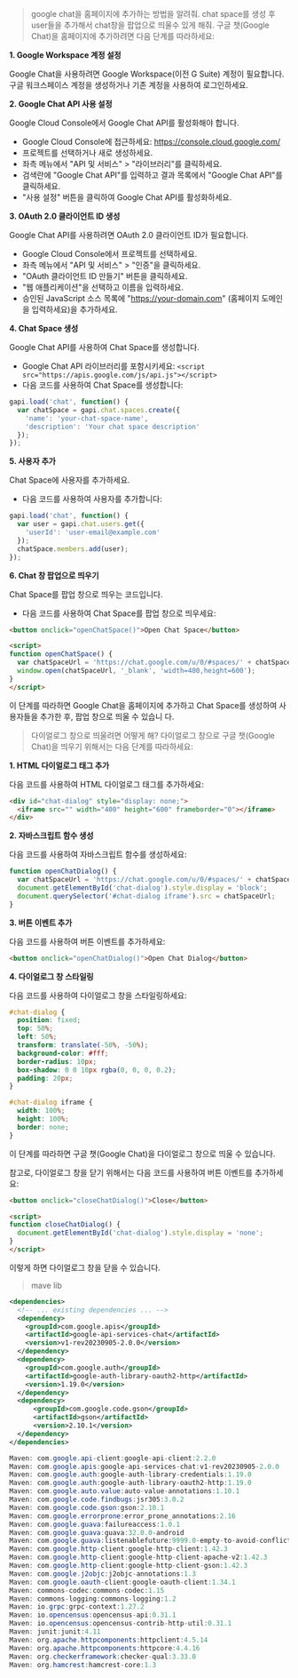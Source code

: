 > google chat을 홈페이지에 추가하는 방법을 알려줘. chat space를 생성 후 user들을 추가해서 chat창을 팝업으로 띄울수 있게 해줘.
구글 챗(Google Chat)을 홈페이지에 추가하려면 다음 단계를 따라하세요:

**1. Google Workspace 계정 설정**

Google Chat을 사용하려면 Google Workspace(이전 G Suite) 계정이 필요합니다. 구글 워크스페이스 계정을 생성하거나 기존 계정을
사용하여 로그인하세요.

**2. Google Chat API 사용 설정**

Google Cloud Console에서 Google Chat API를 활성화해야 합니다.

* Google Cloud Console에 접근하세요: <https://console.cloud.google.com/>
* 프로젝트를 선택하거나 새로 생성하세요.
* 좌측 메뉴에서 "API 및 서비스" > "라이브러리"를 클릭하세요.
* 검색란에 "Google Chat API"를 입력하고 결과 목록에서 "Google Chat API"를 클릭하세요.
* "사용 설정" 버튼을 클릭하여 Google Chat API를 활성화하세요.

**3. OAuth 2.0 클라이언트 ID 생성**

Google Chat API를 사용하려면 OAuth 2.0 클라이언트 ID가 필요합니다.

* Google Cloud Console에서 프로젝트를 선택하세요.
* 좌측 메뉴에서 "API 및 서비스" > "인증"을 클릭하세요.
* "OAuth 클라이언트 ID 만들기" 버튼을 클릭하세요.
* "웹 애플리케이션"을 선택하고 이름을 입력하세요.
* 승인된 JavaScript 소스 목록에 "https://your-domain.com" (홈페이지 도메인을 입력하세요)을 추가하세요.

**4. Chat Space 생성**

Google Chat API를 사용하여 Chat Space를 생성합니다.

* Google Chat API 라이브러리를 포함시키세요: `<script src="https://apis.google.com/js/api.js"></script>`
* 다음 코드를 사용하여 Chat Space를 생성합니다:
```javascript
gapi.load('chat', function() {
  var chatSpace = gapi.chat.spaces.create({
    'name': 'your-chat-space-name',
    'description': 'Your chat space description'
  });
});
```
**5. 사용자 추가**

Chat Space에 사용자를 추가하세요.

* 다음 코드를 사용하여 사용자를 추가합니다:
```javascript
gapi.load('chat', function() {
  var user = gapi.chat.users.get({
    'userId': 'user-email@example.com'
  });
  chatSpace.members.add(user);
});
```
**6. Chat 창 팝업으로 띄우기**

Chat Space를 팝업 창으로 띄우는 코드입니다.

* 다음 코드를 사용하여 Chat Space를 팝업 창으로 띄우세요:
```html
<button onclick="openChatSpace()">Open Chat Space</button>

<script>
function openChatSpace() {
  var chatSpaceUrl = 'https://chat.google.com/u/0/#spaces/' + chatSpace.id;
  window.open(chatSpaceUrl, '_blank', 'width=400,height=600');
}
</script>
```
이 단계를 따라하면 Google Chat을 홈페이지에 추가하고 Chat Space를 생성하여 사용자들을 추가한 후, 팝업 창으로 띄울 수 있습니
다.

> 다이얼로그 창으로 띄울려면 어떻게 해?
다이얼로그 창으로 구글 챗(Google Chat)을 띄우기 위해서는 다음 단계를 따라하세요:

**1. HTML 다이얼로그 태그 추가**

다음 코드를 사용하여 HTML 다이얼로그 태그를 추가하세요:
```html
<div id="chat-dialog" style="display: none;">
  <iframe src="" width="400" height="600" frameborder="0"></iframe>
</div>
```
**2. 자바스크립트 함수 생성**

다음 코드를 사용하여 자바스크립트 함수를 생성하세요:
```javascript
function openChatDialog() {
  var chatSpaceUrl = 'https://chat.google.com/u/0/#spaces/' + chatSpace.id;
  document.getElementById('chat-dialog').style.display = 'block';
  document.querySelector('#chat-dialog iframe').src = chatSpaceUrl;
}
```
**3. 버튼 이벤트 추가**

다음 코드를 사용하여 버튼 이벤트를 추가하세요:
```html
<button onclick="openChatDialog()">Open Chat Dialog</button>
```
**4. 다이얼로그 창 스타일링**

다음 코드를 사용하여 다이얼로그 창을 스타일링하세요:
```css
#chat-dialog {
  position: fixed;
  top: 50%;
  left: 50%;
  transform: translate(-50%, -50%);
  background-color: #fff;
  border-radius: 10px;
  box-shadow: 0 0 10px rgba(0, 0, 0, 0.2);
  padding: 20px;
}

#chat-dialog iframe {
  width: 100%;
  height: 100%;
  border: none;
}
```
이 단계를 따라하면 구글 챗(Google Chat)을 다이얼로그 창으로 띄울 수 있습니다.

참고로, 다이얼로그 창을 닫기 위해서는 다음 코드를 사용하여 버튼 이벤트를 추가하세요:
```html
<button onclick="closeChatDialog()">Close</button>

<script>
function closeChatDialog() {
  document.getElementById('chat-dialog').style.display = 'none';
}
</script>
```
이렇게 하면 다이얼로그 창을 닫을 수 있습니다.

> mave lib

```xml
<dependencies>
  <!-- ... existing dependencies ... -->
  <dependency>
    <groupId>com.google.apis</groupId>
    <artifactId>google-api-services-chat</artifactId>
    <version>v1-rev20230905-2.0.0</version>
  </dependency>
  <dependency>
    <groupId>com.google.auth</groupId>
    <artifactId>google-auth-library-oauth2-http</artifactId>
    <version>1.19.0</version>
  </dependency>
  <dependency>
      <groupId>com.google.code.gson</groupId>
      <artifactId>gson</artifactId>
      <version>2.10.1</version>
  </dependency>
</dependencies>
```
 
```java
Maven: com.google.api-client:google-api-client:2.2.0
Maven: com.google.apis:google-api-services-chat:v1-rev20230905-2.0.0
Maven: com.google.auth:google-auth-library-credentials:1.19.0
Maven: com.google.auth:google-auth-library-oauth2-http:1.19.0
Maven: com.google.auto.value:auto-value-annotations:1.10.1
Maven: com.google.code.findbugs:jsr305:3.0.2
Maven: com.google.code.gson:gson:2.10.1
Maven: com.google.errorprone:error_prone_annotations:2.16
Maven: com.google.guava:failureaccess:1.0.1
Maven: com.google.guava:guava:32.0.0-android
Maven: com.google.guava:listenablefuture:9999.0-empty-to-avoid-conflict-with-guava
Maven: com.google.http-client:google-http-client:1.42.3
Maven: com.google.http-client:google-http-client-apache-v2:1.42.3
Maven: com.google.http-client:google-http-client-gson:1.42.3
Maven: com.google.j2objc:j2objc-annotations:1.3
Maven: com.google.oauth-client:google-oauth-client:1.34.1
Maven: commons-codec:commons-codec:1.15
Maven: commons-logging:commons-logging:1.2
Maven: io.grpc:grpc-context:1.27.2
Maven: io.opencensus:opencensus-api:0.31.1
Maven: io.opencensus:opencensus-contrib-http-util:0.31.1
Maven: junit:junit:4.11
Maven: org.apache.httpcomponents:httpclient:4.5.14
Maven: org.apache.httpcomponents:httpcore:4.4.16
Maven: org.checkerframework:checker-qual:3.33.0
Maven: org.hamcrest:hamcrest-core:1.3
```
